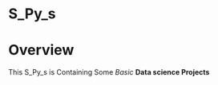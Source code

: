 # S_Py_s   

<h1> Overview </h1>
This  S_Py_s is Containing Some <i>Basic</i> <b> Data science Projects</b>   
